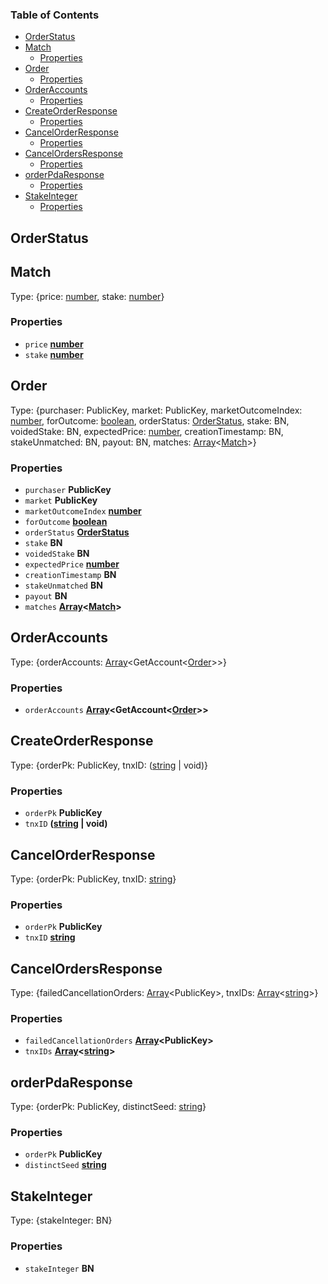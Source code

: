 <!-- Generated by documentation.js. Update this documentation by updating the source code. -->

### Table of Contents

*   [OrderStatus][1]
*   [Match][2]
    *   [Properties][3]
*   [Order][4]
    *   [Properties][5]
*   [OrderAccounts][6]
    *   [Properties][7]
*   [CreateOrderResponse][8]
    *   [Properties][9]
*   [CancelOrderResponse][10]
    *   [Properties][11]
*   [CancelOrdersResponse][12]
    *   [Properties][13]
*   [orderPdaResponse][14]
    *   [Properties][15]
*   [StakeInteger][16]
    *   [Properties][17]

## OrderStatus

## Match

Type: {price: [number][18], stake: [number][18]}

### Properties

*   `price` **[number][18]**&#x20;
*   `stake` **[number][18]**&#x20;

## Order

Type: {purchaser: PublicKey, market: PublicKey, marketOutcomeIndex: [number][18], forOutcome: [boolean][19], orderStatus: [OrderStatus][1], stake: BN, voidedStake: BN, expectedPrice: [number][18], creationTimestamp: BN, stakeUnmatched: BN, payout: BN, matches: [Array][20]<[Match][2]>}

### Properties

*   `purchaser` **PublicKey**&#x20;
*   `market` **PublicKey**&#x20;
*   `marketOutcomeIndex` **[number][18]**&#x20;
*   `forOutcome` **[boolean][19]**&#x20;
*   `orderStatus` **[OrderStatus][1]**&#x20;
*   `stake` **BN**&#x20;
*   `voidedStake` **BN**&#x20;
*   `expectedPrice` **[number][18]**&#x20;
*   `creationTimestamp` **BN**&#x20;
*   `stakeUnmatched` **BN**&#x20;
*   `payout` **BN**&#x20;
*   `matches` **[Array][20]<[Match][2]>**&#x20;

## OrderAccounts

Type: {orderAccounts: [Array][20]\<GetAccount<[Order][4]>>}

### Properties

*   `orderAccounts` **[Array][20]\<GetAccount<[Order][4]>>**&#x20;

## CreateOrderResponse

Type: {orderPk: PublicKey, tnxID: ([string][21] | void)}

### Properties

*   `orderPk` **PublicKey**&#x20;
*   `tnxID` **([string][21] | void)**&#x20;

## CancelOrderResponse

Type: {orderPk: PublicKey, tnxID: [string][21]}

### Properties

*   `orderPk` **PublicKey**&#x20;
*   `tnxID` **[string][21]**&#x20;

## CancelOrdersResponse

Type: {failedCancellationOrders: [Array][20]\<PublicKey>, tnxIDs: [Array][20]<[string][21]>}

### Properties

*   `failedCancellationOrders` **[Array][20]\<PublicKey>**&#x20;
*   `tnxIDs` **[Array][20]<[string][21]>**&#x20;

## orderPdaResponse

Type: {orderPk: PublicKey, distinctSeed: [string][21]}

### Properties

*   `orderPk` **PublicKey**&#x20;
*   `distinctSeed` **[string][21]**&#x20;

## StakeInteger

Type: {stakeInteger: BN}

### Properties

*   `stakeInteger` **BN**&#x20;

[1]: #orderstatus

[2]: #match

[3]: #properties

[4]: #order

[5]: #properties-1

[6]: #orderaccounts

[7]: #properties-2

[8]: #createorderresponse

[9]: #properties-3

[10]: #cancelorderresponse

[11]: #properties-4

[12]: #cancelordersresponse

[13]: #properties-5

[14]: #orderpdaresponse

[15]: #properties-6

[16]: #stakeinteger

[17]: #properties-7

[18]: https://developer.mozilla.org/docs/Web/JavaScript/Reference/Global_Objects/Number

[19]: https://developer.mozilla.org/docs/Web/JavaScript/Reference/Global_Objects/Boolean

[20]: https://developer.mozilla.org/docs/Web/JavaScript/Reference/Global_Objects/Array

[21]: https://developer.mozilla.org/docs/Web/JavaScript/Reference/Global_Objects/String
